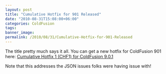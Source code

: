 ```yaml
---
layout: post
title: "Cumulative Hotfix for 901 Released"
date: "2010-08-31T15:08:00+06:00"
categories: ColdFusion 
tags: 
banner_image: 
permalink: /2010/08/31/Cumulative-Hotfix-for-901-Released
---
```


The title pretty much says it all. You can get a new hotfix for ColdFusion 901 here: <a href="http://kb2.adobe.com/cps/862/cpsid_86263.html">Cumulative Hotfix 1 (CHF1) for ColdFusion 9.0.1</a>

Note that this addresses the JSON issues folks were having issue with!